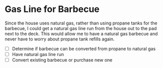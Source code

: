 # Gas Line for Barbecue

Since the house uses natural gas, rather than using propane tanks for the barbecue, I could get a natural gas line run from the house out to the pad next to the deck. This would allow me to have a natural gas barbecue and never have to worry about propane tank refills again.

* [ ] Determine if barbecue can be converted from propane to natural gas
* [ ] Have natural gas line run
* [ ] Convert existing barbecue or purchase new one
